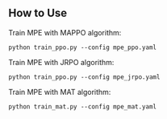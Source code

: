 ## How to Use

Train MPE with MAPPO algorithm:

```shell
python train_ppo.py --config mpe_ppo.yaml
```

Train MPE with JRPO algorithm:

```shell
python train_ppo.py --config mpe_jrpo.yaml
```


Train MPE with MAT algorithm:

```shell
python train_mat.py --config mpe_mat.yaml
```